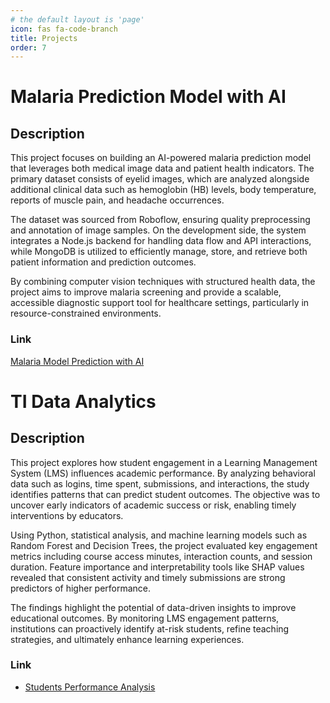 ```yaml
---
# the default layout is 'page'
icon: fas fa-code-branch
title: Projects
order: 7
---
```


# Malaria Prediction Model with AI
## Description
This project focuses on building an AI-powered malaria prediction model that leverages both medical image data and patient health indicators. The primary dataset consists of eyelid images, which are analyzed alongside additional clinical data such as hemoglobin (HB) levels, body temperature, reports of muscle pain, and headache occurrences.

The dataset was sourced from Roboflow, ensuring quality preprocessing and annotation of image samples. On the development side, the system integrates a Node.js backend for handling data flow and API interactions, while MongoDB is utilized to efficiently manage, store, and retrieve both patient information and prediction outcomes.

By combining computer vision techniques with structured health data, the project aims to improve malaria screening and provide a scalable, accessible diagnostic support tool for healthcare settings, particularly in resource-constrained environments.

### Link
[Malaria Model Prediction with AI](https://github.com/lavin-01/Malaria-Model-Prediction-with-AI)

# TI Data Analytics
## Description
This project explores how student engagement in a Learning Management System (LMS) influences academic performance. By analyzing behavioral data such as logins, time spent, submissions, and interactions, the study identifies patterns that can predict student outcomes. The objective was to uncover early indicators of academic success or risk, enabling timely interventions by educators.

Using Python, statistical analysis, and machine learning models such as Random Forest and Decision Trees, the project evaluated key engagement metrics including course access minutes, interaction counts, and session duration. Feature importance and interpretability tools like SHAP values revealed that consistent activity and timely submissions are strong predictors of higher performance.

The findings highlight the potential of data-driven insights to improve educational outcomes. By monitoring LMS engagement patterns, institutions can proactively identify at-risk students, refine teaching strategies, and ultimately enhance learning experiences.
### Link 
- [Students Performance Analysis](https://github.com/lavin-01/TI-Analytics-Training_2025/tree/main/04_Group_projects/students_performance_analysis)
